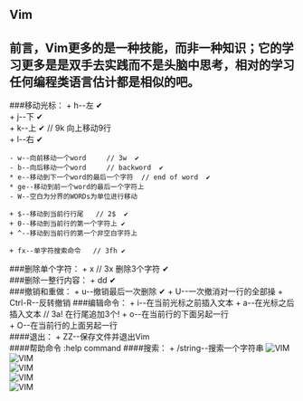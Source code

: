 ## Vim
## 前言，Vim更多的是一种技能，而非一种知识；它的学习更多是是双手去实践而不是头脑中思考，相对的学习任何编程类语言估计都是相似的吧。

###移动光标：
    + h--左  ✔      
    + j--下  ✔  
    + k--上  ✔   // 9k 向上移动9行   
    + l--右  ✔

    - w--向前移动一个word     // 3w  ✔
    - b--向后移动一个word     // backword  ✔
    * e--移动到下一个word的最后一个字符  // end of word  ✔
    * ge--移动到前一个word的最后一个字符上  
    - W--空白为分界的WORDs为单位进行移动

    + $--移动到当前行行尾   // 2$  ✔
    + 0--移动到当前行的第一个字符上 ✔  
    + ^--移动到当前行的第一个非空白字符上

    + fx--单字符搜索命令   // 3fh ✔  
###删除单个字符：
    + x     // 3x 删除3个字符 ✔  
###删除一整行内容：
    + dd  ✔  
###撤销和重做：
    + u--撤销最后一次删除  ✔
    + U--一次撤消对一行的全部操
    + Ctrl-R--反转撤销
###编辑命令：
    + i--在当前光标之前插入文本
    + a--在光标之后插入文本  // 3a! 在行尾追加3个!
    + o--在当前行的下面另起一行  
    + O--在当前行的上面另起一行     
####退出：
    + ZZ--保存文件并退出Vim   
####帮助命令    :help command
####搜索：
    + /string--搜索一个字符串
![VIM](./base/img/VIM-01.jpg)    
![VIM](./base/img/VIM-02.jpg)    
![VIM](./base/img/VIM-03.jpg)    
![VIM](./base/img/VIM-04.jpg)  
![VIM](./base/img/VIM-05.jpg) 